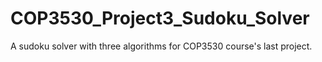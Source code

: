 # COP3530_Project3_Sudoku_Solver
A sudoku solver with three algorithms for COP3530 course's last project.
